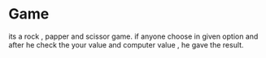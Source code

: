# Game
 its a rock , papper and scissor game. if anyone choose in given option and after he check the your value and computer value , he gave the result.
